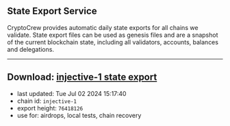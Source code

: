 ## State Export Service
CryptoCrew provides automatic daily state exports for all chains we validate. State export files can be used as genesis files and are a snapshot of the current blockchain state, including all validators, accounts, balances and delegations.

---
**Download: [injective-1 state export](https://dl-eu2.ccvalidators.com/SERVICE/injective/injective-1_export_76418126.json)**
---

- last updated: Tue Jul 02 2024 15:17:40
- chain id: `injective-1`
- export height: `76418126`
- use for: airdrops, local tests, chain recovery
